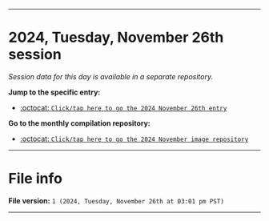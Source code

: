 
***

# 2024, Tuesday, November 26th session

_Session data for this day is available in a separate repository._

**Jump to the specific entry:**

- [:octocat: `Click/tap here to go the 2024 November 26th entry`](https://github.com/seanpm2001/SeansLifeArchive_Images_MotorWorld_CarFactory_Y2024_V11/tree/SeansLifeArchive_Images_MotorWorld_CarFactory_Y2024_V11_Main-dev/2024/11_November/26/)

**Go to the monthly compilation repository:**

- [:octocat: `Click/tap here to go the 2024 November image repository`](https://github.com/seanpm2001/SeansLifeArchive_Images_MotorWorld_CarFactory_Y2024_V11/)

***

# File info

**File version:** `1 (2024, Tuesday, November 26th at 03:01 pm PST)`

***
